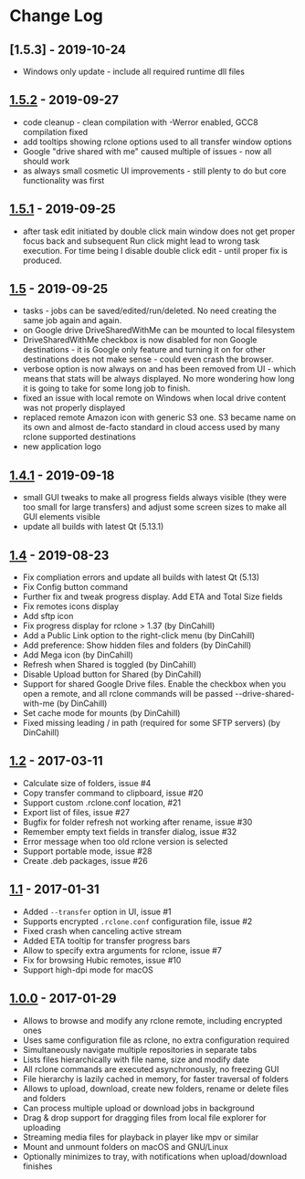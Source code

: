 # Change Log

## [1.5.3] - 2019-10-24
- Windows only update - include all required runtime dll files

## [1.5.2] - 2019-09-27
- code cleanup - clean compilation with -Werror enabled, GCC8 compilation fixed
- add tooltips showing rclone options used to all transfer window options
- Google "drive shared with me" caused multiple of issues - now all should work
- as always small cosmetic UI improvements - still plenty to do but core functionality was first

## [1.5.1] - 2019-09-25
- after task edit initiated by double click main window does not get proper focus back and subsequent Run click might lead to wrong task execution. For time being I disable double click edit - until proper fix is produced.

## [1.5] - 2019-09-25
- tasks - jobs can be saved/edited/run/deleted. No need creating the same job again and again.
- on Google drive DriveSharedWithMe can be mounted to local filesystem
- DriveSharedWithMe checkbox is now disabled for non Google destinations - it is Google only feature and turning it on for other destinations does not make sense - could even crash the browser.
- verbose option is now always on and has been removed from UI - which means that stats will be always displayed. No more wondering how long it is going to take for some long job to finish.
- fixed an issue with local remote on Windows when local drive content was not properly displayed
- replaced remote Amazon icon with generic S3 one. S3 became name on its own and almost de-facto standard in cloud access used by many rclone supported destinations
- new application logo

## [1.4.1] - 2019-09-18
- small GUI tweaks to make all progress fields always visible (they were too small for large transfers) and adjust some screen sizes to make all GUI elements visible
- update all builds with latest Qt (5.13.1)

## [1.4] - 2019-08-23
- Fix compliation errors and update all builds with latest Qt (5.13)
- Fix Config button command
- Further fix and tweak progress display. Add ETA and Total Size fields
- Fix remotes icons display
- Add sftp icon
- Fix progress display for rclone > 1.37 (by DinCahill)
- Add a Public Link option to the right-click menu (by DinCahill)
- Add preference: Show hidden files and folders (by DinCahill)
- Add Mega icon (by DinCahill)
- Refresh when Shared is toggled (by DinCahill)
- Disable Upload button for Shared (by DinCahill)
- Support for shared Google Drive files. Enable the checkbox when you open a remote, and all rclone commands will be passed --drive-shared-with-me (by DinCahill)
- Set cache mode for mounts (by DinCahill)
- Fixed missing leading / in path (required for some SFTP servers) (by DinCahill)

## [1.2] - 2017-03-11
- Calculate size of folders, issue #4
- Copy transfer command to clipboard, issue #20
- Support custom .rclone.conf location, #21
- Export list of files, issue #27
- Bugfix for folder refresh not working after rename, issue #30
- Remember empty text fields in transfer dialog, issue #32
- Error message when too old rclone version is selected
- Support portable mode, issue #28
- Create .deb packages, issue #26

## [1.1] - 2017-01-31
- Added `--transfer` option in UI, issue #1
- Supports encrypted `.rclone.conf` configuration file, issue #2
- Fixed crash when canceling active stream
- Added ETA tooltip for transfer progress bars
- Allow to specify extra arguments for rclone, issue #7
- Fix for browsing Hubic remotes, issue #10
- Support high-dpi mode for macOS

## [1.0.0] - 2017-01-29
- Allows to browse and modify any rclone remote, including encrypted ones
- Uses same configuration file as rclone, no extra configuration required
- Simultaneously navigate multiple repositories in separate tabs
- Lists files hierarchically with file name, size and modify date
- All rclone commands are executed asynchronously, no freezing GUI
- File hierarchy is lazily cached in memory, for faster traversal of folders
- Allows to upload, download, create new folders, rename or delete files and folders
- Can process multiple upload or download jobs in background
- Drag & drop support for dragging files from local file explorer for uploading
- Streaming media files for playback in player like mpv or similar
- Mount and unmount folders on macOS and GNU/Linux
- Optionally minimizes to tray, with notifications when upload/download finishes

[1.5.2]: https://github.com/kapitainsky/RcloneBrowser/releases/tag/1.5.2
[1.5.1]: https://github.com/kapitainsky/RcloneBrowser/releases/tag/1.5.1
[1.5]: https://github.com/kapitainsky/RcloneBrowser/releases/tag/1.5
[1.4.1]: https://github.com/kapitainsky/RcloneBrowser/releases/tag/1.4.1
[1.4]: https://github.com/kapitainsky/RcloneBrowser/releases/tag/1.4
[1.2]: https://github.com/mmozeiko/RcloneBrowser/releases/tag/1.2
[1.1]: https://github.com/mmozeiko/RcloneBrowser/releases/tag/1.1
[1.0.0]: https://github.com/mmozeiko/RcloneBrowser/releases/tag/1.0.0
